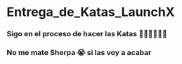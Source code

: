 # Entrega_de_Katas_LaunchX
 ### Sigo en el proceso de hacer las Katas 🐱‍👤🐱‍👤🐱‍👤
 ### No me mate Sherpa 😭 si las voy a acabar 
